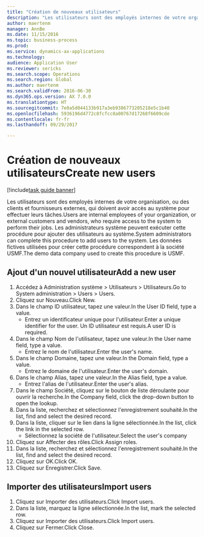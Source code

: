 ```yaml
--- 
title: "Création de nouveaux utilisateurs"
description: "Les utilisateurs sont des employés internes de votre organisation, ou des clients et fournisseurs externes, qui doivent avoir accès au système pour effectuer leurs tâches."
author: maertenm
manager: AnnBe
ms.date: 11/15/2016
ms.topic: business-process
ms.prod: 
ms.service: dynamics-ax-applications
ms.technology: 
audience: Application User
ms.reviewer: sericks
ms.search.scope: Operations
ms.search.region: Global
ms.author: maertenm
ms.search.validFrom: 2016-06-30
ms.dyn365.ops.version: AX 7.0.0
ms.translationtype: HT
ms.sourcegitcommit: 7e0a5d044133b917a3eb9386773205218e5c1b40
ms.openlocfilehash: 5936196d4772c8fcfcc8a00767d17268f6609cde
ms.contentlocale: fr-fr
ms.lasthandoff: 09/29/2017

---
```

# <a name="create-new-users"></a><span data-ttu-id="a66f3-103">Création de nouveaux utilisateurs</span><span class="sxs-lookup"><span data-stu-id="a66f3-103">Create new users</span></span>

[!include[task guide banner](../../includes/task-guide-banner.md)]

<span data-ttu-id="a66f3-104">Les utilisateurs sont des employés internes de votre organisation, ou des clients et fournisseurs externes, qui doivent avoir accès au système pour effectuer leurs tâches.</span><span class="sxs-lookup"><span data-stu-id="a66f3-104">Users are internal employees of your organization, or external customers and vendors, who require access to the system to perform their jobs.</span></span> <span data-ttu-id="a66f3-105">Les administrateurs système peuvent exécuter cette procédure pour ajouter des utilisateurs au système.</span><span class="sxs-lookup"><span data-stu-id="a66f3-105">System administrators can complete this procedure to add users to the system.</span></span> <span data-ttu-id="a66f3-106">Les données fictives utilisées pour créer cette procédure correspondent à la société USMF.</span><span class="sxs-lookup"><span data-stu-id="a66f3-106">The demo data company used to create this procedure is USMF.</span></span> 


## <a name="add-a-new-user"></a><span data-ttu-id="a66f3-107">Ajout d'un nouvel utilisateur</span><span class="sxs-lookup"><span data-stu-id="a66f3-107">Add a new user</span></span>
1. <span data-ttu-id="a66f3-108">Accédez à Administration système > Utilisateurs > Utilisateurs.</span><span class="sxs-lookup"><span data-stu-id="a66f3-108">Go to System administration > Users > Users.</span></span>
2. <span data-ttu-id="a66f3-109">Cliquez sur Nouveau.</span><span class="sxs-lookup"><span data-stu-id="a66f3-109">Click New.</span></span>
3. <span data-ttu-id="a66f3-110">Dans le champ ID utilisateur, tapez une valeur.</span><span class="sxs-lookup"><span data-stu-id="a66f3-110">In the User ID field, type a value.</span></span>
    * <span data-ttu-id="a66f3-111">Entrez un identificateur unique pour l'utilisateur.</span><span class="sxs-lookup"><span data-stu-id="a66f3-111">Enter a unique identifier for the user.</span></span> <span data-ttu-id="a66f3-112">Un ID utilisateur est requis.</span><span class="sxs-lookup"><span data-stu-id="a66f3-112">A user ID is required.</span></span>  
4. <span data-ttu-id="a66f3-113">Dans le champ Nom de l'utilisateur, tapez une valeur.</span><span class="sxs-lookup"><span data-stu-id="a66f3-113">In the User name field, type a value.</span></span>
    * <span data-ttu-id="a66f3-114">Entrez le nom de l'utilisateur.</span><span class="sxs-lookup"><span data-stu-id="a66f3-114">Enter the user's name.</span></span>  
5. <span data-ttu-id="a66f3-115">Dans le champ Domaine, tapez une valeur.</span><span class="sxs-lookup"><span data-stu-id="a66f3-115">In the Domain field, type a value.</span></span>
    * <span data-ttu-id="a66f3-116">Entrez le domaine de l'utilisateur.</span><span class="sxs-lookup"><span data-stu-id="a66f3-116">Enter the user's domain.</span></span>  
6. <span data-ttu-id="a66f3-117">Dans le champ Alias, tapez une valeur.</span><span class="sxs-lookup"><span data-stu-id="a66f3-117">In the Alias field, type a value.</span></span>
    * <span data-ttu-id="a66f3-118">Entrez l'alias de l'utilisateur.</span><span class="sxs-lookup"><span data-stu-id="a66f3-118">Enter the user's alias.</span></span>  
7. <span data-ttu-id="a66f3-119">Dans le champ Société, cliquez sur le bouton de liste déroulante pour ouvrir la recherche.</span><span class="sxs-lookup"><span data-stu-id="a66f3-119">In the Company field, click the drop-down button to open the lookup.</span></span>
8. <span data-ttu-id="a66f3-120">Dans la liste, recherchez et sélectionnez l'enregistrement souhaité.</span><span class="sxs-lookup"><span data-stu-id="a66f3-120">In the list, find and select the desired record.</span></span>
9. <span data-ttu-id="a66f3-121">Dans la liste, cliquer sur le lien dans la ligne sélectionnée.</span><span class="sxs-lookup"><span data-stu-id="a66f3-121">In the list, click the link in the selected row.</span></span>
    * <span data-ttu-id="a66f3-122">Sélectionnez la société de l'utilisateur.</span><span class="sxs-lookup"><span data-stu-id="a66f3-122">Select the user's company</span></span>  
10. <span data-ttu-id="a66f3-123">Cliquez sur Affecter des rôles.</span><span class="sxs-lookup"><span data-stu-id="a66f3-123">Click Assign roles.</span></span>
11. <span data-ttu-id="a66f3-124">Dans la liste, recherchez et sélectionnez l'enregistrement souhaité.</span><span class="sxs-lookup"><span data-stu-id="a66f3-124">In the list, find and select the desired record.</span></span>
12. <span data-ttu-id="a66f3-125">Cliquez sur OK.</span><span class="sxs-lookup"><span data-stu-id="a66f3-125">Click OK.</span></span>
13. <span data-ttu-id="a66f3-126">Cliquez sur Enregistrer.</span><span class="sxs-lookup"><span data-stu-id="a66f3-126">Click Save.</span></span>

## <a name="import-users"></a><span data-ttu-id="a66f3-127">Importer des utilisateurs</span><span class="sxs-lookup"><span data-stu-id="a66f3-127">Import users</span></span>
1. <span data-ttu-id="a66f3-128">Cliquez sur Importer des utilisateurs.</span><span class="sxs-lookup"><span data-stu-id="a66f3-128">Click Import users.</span></span>
2. <span data-ttu-id="a66f3-129">Dans la liste, marquez la ligne sélectionnée.</span><span class="sxs-lookup"><span data-stu-id="a66f3-129">In the list, mark the selected row.</span></span>
3. <span data-ttu-id="a66f3-130">Cliquez sur Importer des utilisateurs.</span><span class="sxs-lookup"><span data-stu-id="a66f3-130">Click Import users.</span></span>
4. <span data-ttu-id="a66f3-131">Cliquez sur Fermer.</span><span class="sxs-lookup"><span data-stu-id="a66f3-131">Click Close.</span></span>


